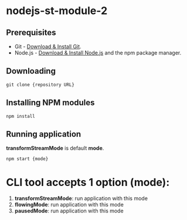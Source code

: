 # nodejs-st-module-2

## Prerequisites

- Git - [Download & Install Git](https://git-scm.com/downloads).
- Node.js - [Download & Install Node.js](https://nodejs.org/en/download/) and the npm package manager.

## Downloading

```
git clone {repository URL}
```

## Installing NPM modules

```
npm install
```

## Running application

**transformStreamMode** is default **mode**.

```
npm start {mode}

```

# CLI tool accepts 1 option (mode):

1.  **transformStreamMode**: run application with this mode
2.  **flowingMode**: run application with this mode
3.  **pausedMode**: run application with this mode
